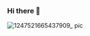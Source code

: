 ### Hi there 👋

<!--
**annyzhangofficial/annyzhangofficial** is a ✨ _special_ ✨ repository because its `README.md` (this file) appears on your GitHub profile.

Here are some ideas to get you started:

- 🔭 I’m currently working on ...
- 🌱 I’m currently learning trash picking
- 👯 I’m looking to collaborate on trash can making
- 🤔 I’m looking for help with recycling
- 💬 Ask me about how to pack trash properly
- 📫 How to reach me: no
- 😄 Pronouns: ...
- ⚡ Fun fact: I'm a cat
-->
![1247521665437909_ pic](https://user-images.githubusercontent.com/115506923/194957347-3564bc98-5819-4523-a5de-925f64377bca.jpg)
